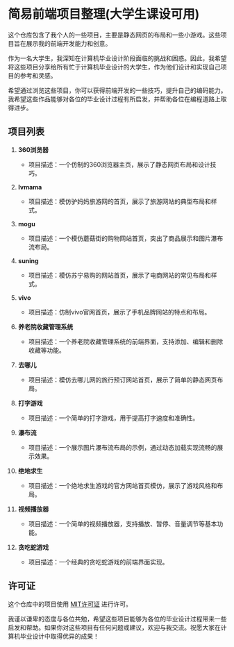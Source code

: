 <h1>简易前端项目整理(大学生课设可用)</h1>
<p>这个仓库包含了我个人的一些项目，主要是静态网页的布局和一些小游戏。这些项目旨在展示我的前端开发能力和创意。</p>
<p>作为一名大学生，我深知在计算机毕业设计阶段面临的挑战和困惑。因此，我希望将这些项目分享给所有忙于计算机毕业设计的大学生，作为他们设计和实现自己项目的参考和灵感。</p>
<p>希望通过浏览这些项目，你可以获得前端开发的一些技巧，提升自己的编码能力。我希望这些作品能够对各位的毕业设计过程有所启发，并帮助各位在编程道路上取得进步。</p>
<h2>项目列表</h2>
<ol>
<li><p><strong>360浏览器</strong></p>
<ul>
	<li>项目描述：一个仿制的360浏览器主页，展示了静态网页布局和设计技巧。</li>
</ul>
</li>
<li><p><strong>lvmama</strong></p>
<ul>
	<li>项目描述：模仿驴妈妈旅游网的首页，展示了旅游网站的典型布局和样式。</li>
</ul>
</li>
<li><p><strong>mogu</strong></p>
<ul>
	<li>项目描述：一个模仿蘑菇街的购物网站首页，突出了商品展示和图片瀑布流布局。</li>
</ul>
</li>
<li><p><strong>suning</strong></p>
<ul>
	<li>项目描述：模仿苏宁易购的网站首页，展示了电商网站的常见布局和样式。</li>
</ul>
</li>
<li><p><strong>vivo</strong></p>
<ul>
	<li>项目描述：仿制vivo官网首页，展示了手机品牌网站的特点和布局。</li>
</ul>
</li>
<li><p><strong>养老院收藏管理系统</strong></p>
<ul>
	<li>项目描述：一个养老院收藏管理系统的前端界面，支持添加、编辑和删除收藏等功能。</li>
</ul>
</li>
<li><p><strong>去哪儿</strong></p>
<ul>
	<li>项目描述：模仿去哪儿网的旅行预订网站首页，展示了简单的静态网页布局。</li>
</ul>
</li>
<li><p><strong>打字游戏</strong></p>
<ul>
	<li>项目描述：一个简单的打字游戏，用于提高打字速度和准确性。</li>
</ul>
</li>
<li><p><strong>瀑布流</strong></p>
<ul>
	<li>项目描述：一个展示图片瀑布流布局的示例，通过动态加载实现流畅的展示效果。</li>
</ul>
</li>
<li><p><strong>绝地求生</strong></p>
<ul>
	<li>项目描述：一个绝地求生游戏的官方网站首页模仿，展示了游戏风格和布局。</li>
</ul>
</li>
<li><p><strong>视频播放器</strong></p>
<ul>
	<li>项目描述：一个简单的视频播放器，支持播放、暂停、音量调节等基本功能。</li>
</ul>
</li>
<li><p><strong>贪吃蛇游戏</strong></p>
<ul>
	<li>项目描述：一个经典的贪吃蛇游戏的前端界面实现。</li>
</ul>
</li>
</ol>
<h2>许可证</h2>
<p>这个仓库中的项目使用 <a href="LICENSE" target="_new">MIT许可证</a> 进行许可。</p>
<p>我谨以谦卑的态度与各位共勉，希望这些项目能够为各位的毕业设计过程带来一些启发和帮助。如果你对这些项目有任何问题或建议，欢迎与我交流。祝愿大家在计算机毕业设计中取得优异的成果！</p>

